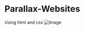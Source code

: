 # Parallax-Websites
Using html and css
![Image](https://github.com/user-attachments/assets/505aa854-5879-4f30-a41c-a742e19304af)
